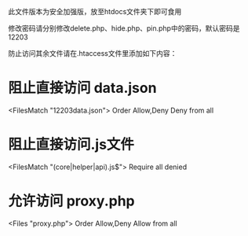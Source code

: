 此文件版本为安全加强版，放至htdocs文件夹下即可食用

修改密码请分别修改delete.php、hide.php、pin.php中的密码，默认密码是12203

防止访问其余文件请在.htaccess文件里添加如下内容：
# 阻止直接访问 data.json
<FilesMatch "12203data.json">
    Order Allow,Deny
    Deny from all
</FilesMatch>
# 阻止直接访问.js文件
<FilesMatch "(core|helper|api)\.js$">
    Require all denied
</FilesMatch>


# 允许访问 proxy.php
<Files "proxy.php">
    Order Allow,Deny
    Allow from all
</Files>